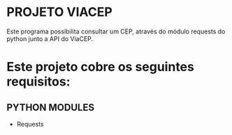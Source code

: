 # PROJETO VIACEP

Este programa possibilita consultar um CEP, através do módulo requests do python junto a API do ViaCEP.

# Este projeto cobre os seguintes requisitos:

## PYTHON MODULES

-   Requests
